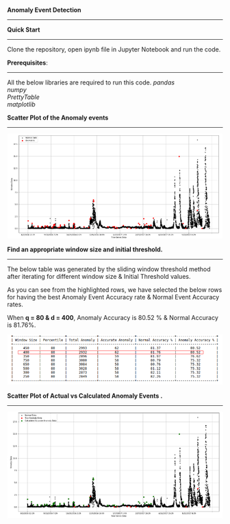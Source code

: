 
**Anomaly Event Detection**

***

**Quick Start**

***

Clone the repository, open ipynb file in Jupyter Notebook and run the code.

**Prerequisites**: 

***

All the below libraries are required to run this code.
*pandas*  
*numpy*  
*PrettyTable*  
*matplotlib*  


**Scatter Plot of the Anomaly events**

***


![ ](/Pictures/Anomaly_events.png  "Anomaly Events")

**Find an appropriate window size and initial threshold.**

***
The below table was generated by the sliding window threshold method after iterating for different window size & Initial Threshold values.

As you can see from the highlighted rows, we have selected the below rows for having the best Anomaly Event Accuracy rate & Normal Event Accuracy rates.  

When **q = 80 & d = 400**, Anomaly Accuracy is 80.52 % & Normal Accuracy is 81.76%.  


![ ](/Pictures/Accuracy_table.png  "Accuracy table")

**Scatter Plot of Actual vs Calculated Anomaly Events .**

***
![ ](/Pictures/Anomaly_Detection.png  "Anomaly Detection")




